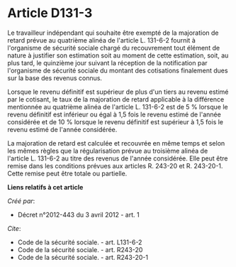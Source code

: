 # Article D131-3

Le travailleur indépendant qui souhaite être exempté de la majoration de retard prévue au quatrième alinéa de l'article L.
131-6-2 fournit à l'organisme de sécurité sociale chargé du recouvrement tout élément de nature à justifier son estimation
soit au moment de cette estimation, soit, au plus tard, le quinzième jour suivant la réception de la notification par
l'organisme de sécurité sociale du montant des cotisations finalement dues sur la base des revenus connus. 

Lorsque le revenu définitif est supérieur de plus d'un tiers au revenu estimé par le cotisant, le taux de la majoration de
retard applicable à la différence mentionnée au quatrième alinéa de l'article L. 131-6-2 est de 5 % lorsque le revenu
définitif est inférieur ou égal à 1,5 fois le revenu estimé de l'année considérée et de 10 % lorsque le revenu définitif est
supérieur à 1,5 fois le revenu estimé de l'année considérée. 

La majoration de retard est calculée et recouvrée en même temps et selon les mêmes règles que la régularisation prévue au
troisième alinéa de l'article L. 131-6-2 au titre des revenus de l'année considérée. Elle peut être remise dans les
conditions prévues aux articles R. 243-20 et R. 243-20-1. Cette remise peut être totale ou partielle.

**Liens relatifs à cet article**

_Créé par_:

  - Décret n°2012-443 du 3 avril 2012 - art. 1

_Cite_:

  - Code de la sécurité sociale. - art. L131-6-2
  - Code de la sécurité sociale. - art. R243-20
  - Code de la sécurité sociale. - art. R243-20-1
